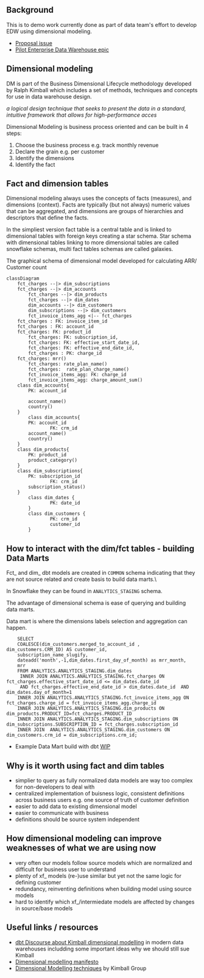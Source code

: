 ## Background

This is to demo work currently done as part of data team's effort to develop EDW using dimensional modeling.

* [Proposal issue](https://gitlab.com/gitlab-data/managers/-/merge_requests/1)
* [Pilot Enterprise Data Warehouse epic](https://gitlab.com/groups/gitlab-data/-/epics/76)

## Dimensional modeling

DM is part of the Business Dimensional Lifecycle methodology developed by Ralph Kimball which includes a set of methods, techniques and concepts for use in data warehouse design.

*a logical design technique that seeks to present the data in a standard, intuitive framework that allows for high-performance acces*

Dimensional Modeling is business process oriented and can be built in 4 steps:
1. Choose the business process e.g. track monthly revenue
2. Declare the grain e.g. per customer 
3. Identify the dimensions 
4. Identify the fact 

## Fact and dimension tables

Dimensional modeling always uses the concepts of facts (measures), and dimensions (context).
Facts are typically (but not always) numeric values that can be aggregated, and dimensions are groups of hierarchies and descriptors that define the facts.

In the simpliest version fact table is a central table and is linked to dimensional tables with foreign keys creating a star schema. 
Star schema with dimensional tables linking to more dimensional tables are called snowflake schemas, multi fact tables schemas are called galaxies. 


The graphical schema of dimensional model developed for calculating  ARR/ Customer count

```mermaid
classDiagram
	fct_charges --|> dim_subscriptions
	fct_charges --|> dim_accounts
        fct_charges --|> dim_products
        fct_charges --|> dim_dates
        dim_accounts --|> dim_customers
        dim_subscriptions --|> dim_customers
        fct_invoice_items_agg <|-- fct_charges
	fct_charges : FK: invoice_item_id
	fct_charges : FK: account_id
	fct_charges: FK: product_id
        fct_charges: FK: subscription_id,
        fct_charges: FK: effective_start_date_id, 
        fct_charges: FK: effective_end_date_id, 
        fct_charges : PK: charge_id
	fct_charges: mrr()
        fct_charges: rate_plan_name()
        fct_charges:  rate_plan_charge_name()
        fct_invoice_items_agg: FK: charge_id
        fct_invoice_items_agg: charge_amount_sum()
	class dim_accounts{
		PK: account_id

		account_name()
		country()
	}
        class dim_accounts{
		PK: account_id
                FK: crm_id
		account_name()
		country()
	}
	class dim_products{
		PK: product_id
		product_category()
	}
	class dim_subscriptions{
		PK: subscription_id
                FK: crm_id
		subscription_status()
	}
        class dim_dates {
                PK: date_id
        }
        class dim_customers {
                PK: crm_id
                customer_id
        }

```		

## How to interact with the dim/fct tables -  building Data Marts

Fct_ and dim_ dbt models are created in `COMMON` schema indicating that they are not source related and create basis to build data marts.\

In Snowflake they can be found in `ANALYTICS_STAGING` schema.

The advantage of dimensional schema is ease of querying and building data marts.

Data mart is where the dimensions labels selection and aggregation can happen.


```
    SELECT
    COALESCE(dim_customers.merged_to_account_id , dim_customers.CRM_ID) AS customer_id,
    subscription_name_slugify,
    dateadd('month',-1,dim_dates.first_day_of_month) as mrr_month,
    mrr
    FROM ANALYTICS.ANALYTICS_STAGING.dim_dates
     INNER JOIN ANALYTICS.ANALYTICS_STAGING.fct_charges ON fct_charges.effective_start_date_id <= dim_dates.date_id
     AND fct_charges.effective_end_date_id > dim_dates.date_id  AND dim_dates.day_of_month=1
    INNER JOIN ANALYTICS.ANALYTICS_STAGING.fct_invoice_items_agg ON fct_charges.charge_id = fct_invoice_items_agg.charge_id
    INNER JOIN ANALYTICS.ANALYTICS_STAGING.dim_products ON dim_products.PRODUCT_ID=fct_charges.PRODUCT_ID
    INNER JOIN ANALYTICS.ANALYTICS_STAGING.dim_subscriptions ON dim_subscriptions.SUBSCRIPTION_ID = fct_charges.subscription_id
    INNER JOIN  ANALYTICS.ANALYTICS_STAGING.dim_customers ON dim_customers.crm_id = dim_subscriptions.crm_id;

```

* Example Data Mart build with dbt [WIP](https://gitlab.com/gitlab-data/analytics/-/blob/b7375abfc6ab32eb6d9988df6ae5a98ebc7f72ba/transform/snowflake-dbt/models/marts/mrr/mrr_data_mart.sql)

## Why is it worth using fact and dim tables

* simplier to query as fully normalized data models are way too complex for non-developers to deal with
* centralized implementation of buisness logic, consistent definitions across business users e.g. one source of truth of customer definition
* easier to add data to existing dimensional model
* easier to communicate with business 
* definitions should be source system independent 


## How dimensional modeling can improve weaknesses of what we are using now

* very often our models follow source models which are normalized and difficult for business user to understand
* plenty of xf_ models (re-)use similar but yet not the same logic for defining customer
* redundancy, reinventing definitions when building model using source models
* hard to identify which xf_/intermiedate models are affected by changes in source/base models


## Useful links / resources
* [dbt Discourse about Kimball dimensional modelling](https://discourse.getdbt.com/t/is-kimball-dimensional-modeling-still-relevant-in-a-modern-data-warehouse/225/6) in modern data warehouses includding some important ideas why we should still sue Kimball
* [Dimensional modelling manifesto](https://www.kimballgroup.com/1997/08/a-dimensional-modeling-manifesto/)
* [Dimensional Modelling techniques](https://www.kimballgroup.com/data-warehouse-business-intelligence-resources/kimball-techniques/dimensional-modeling-techniques/) by Kimball Group